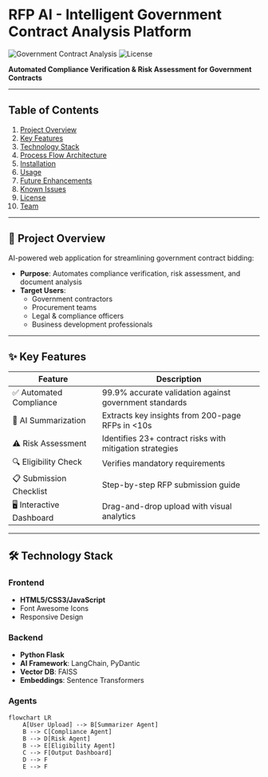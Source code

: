 # RFP AI - Intelligent Government Contract Analysis Platform

![Government Contract Analysis](https://img.shields.io/badge/Powered_By-AI-blueviolet) 
![License](https://img.shields.io/badge/License-MIT-green)

**Automated Compliance Verification & Risk Assessment for Government Contracts**

---

## Table of Contents
1. [Project Overview](#-project-overview)
2. [Key Features](#-key-features)
3. [Technology Stack](#-technology-stack)
4. [Process Flow Architecture](#-process-flow-architecture)
5. [Installation](#-installation)
6. [Usage](#-usage)
7. [Future Enhancements](#-future-enhancements)
8. [Known Issues](#-known-issues)
9. [License](#-license)
10. [Team](#-team)

---

## 🚀 Project Overview
AI-powered web application for streamlining government contract bidding:
- **Purpose**: Automates compliance verification, risk assessment, and document analysis
- **Target Users**:
  - Government contractors
  - Procurement teams
  - Legal & compliance officers
  - Business development professionals

---

## ✨ Key Features
| Feature | Description |
|---------|-------------|
| ✅ Automated Compliance | 99.9% accurate validation against government standards |
| 📄 AI Summarization | Extracts key insights from 200-page RFPs in <10s |
| ⚠️ Risk Assessment | Identifies 23+ contract risks with mitigation strategies |
| 🔍 Eligibility Check | Verifies mandatory requirements |
| 📋 Submission Checklist | Step-by-step RFP submission guide |
| 🖥️ Interactive Dashboard | Drag-and-drop upload with visual analytics |

---

## 🛠 Technology Stack
### Frontend
- **HTML5/CSS3/JavaScript**
- Font Awesome Icons
- Responsive Design

### Backend
- **Python Flask**
- **AI Framework**: LangChain, PyDantic
- **Vector DB**: FAISS
- **Embeddings**: Sentence Transformers

### Agents
```mermaid
flowchart LR
    A[User Upload] --> B[Summarizer Agent]
    B --> C[Compliance Agent]
    B --> D[Risk Agent]
    B --> E[Eligibility Agent]
    C --> F[Output Dashboard]
    D --> F
    E --> F
